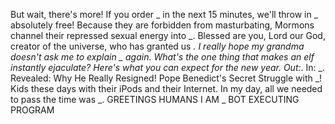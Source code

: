 But wait, there's more! If you order _ in the next 15 minutes, we'll throw in _ absolutely free!
Because they are forbidden from masturbating, Mormons channel their repressed sexual energy into _.
Blessed are you, Lord our God, creator of the universe, who has granted us _.
I really hope my grandma doesn't ask me to explain _ again.
What's the one thing that makes an elf instantly ejaculate?
Here's what you can expect for the new year. Out:_. In: _.
Revealed: Why He Really Resigned! Pope Benedict's Secret Struggle with _!
Kids these days with their iPods and their Internet. In my day, all we needed to pass the time was _.
GREETINGS HUMANS I AM _ BOT EXECUTING PROGRAM